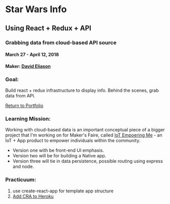 # Star Wars Info
## Using React + Redux + API
### Grabbing data from cloud-based API source
#### March 27 - April 12, 2018
#### Maker: [David Eliason](http://www.davethemaker.com)

### Goal:

Build react + redux infrastructure to display info.
Behind the scenes, grab data from API. 

[Return to Portfolio](https://davideliason.github.io/)

### Learning Mission:

Working with cloud-based data is an important conceptual piece of a bigger project that I'm working on for Maker's Faire, called [IoT Empoering Me](http://www.mysticmonklabs.com/iotempoweringme) - an IoT + App product to empower individuals within the community.

- Version one with be front-end UI emphasis.
- Version two will be for building a Native app.
- Version three will tie in data persistence, possible routing using express and node.

### Practicuum:

1. use create-react-app for template app structure
2. [Add CRA to Heroku](https://gist.github.com/mars/5e01bb2a074594b44870cb087f54fe2f)


